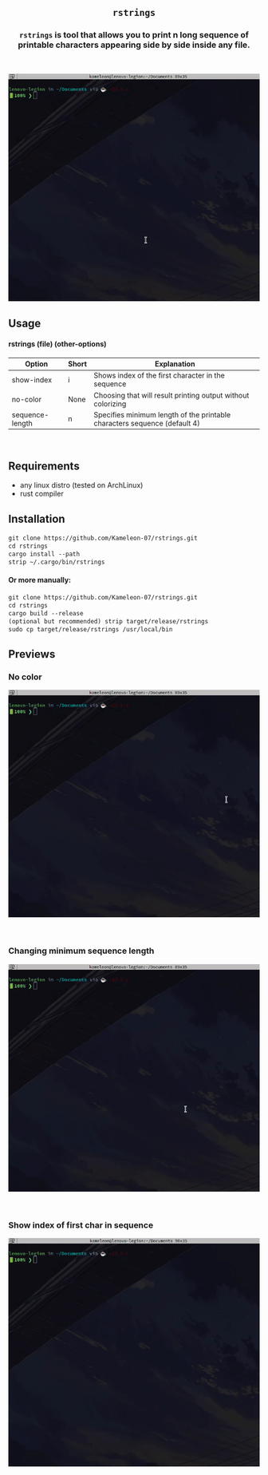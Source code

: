## <p align="center">`rstrings`</p>



### <p align="center">`rstrings` is tool that allows you to print n long sequence of printable characters appearing side by side inside **any** file.</p>
<br>
<p align="center"><img src="https://github.com/Kameleon-07/rstrings/blob/main/previews/noflags.gif"></p>

## Usage

#### rstrings (file) (other-options)

|Option|Short|Explanation|
|------|-----|-----------|
|show-index|i|Shows index of the first character in the sequence|
|no-color|None|Choosing that will result printing output without colorizing|
|sequence-length|n|Specifies minimum length of the printable characters sequence (default 4)|

<br>

## Requirements

* any linux distro (tested on ArchLinux)
* rust compiler

## Installation
```
git clone https://github.com/Kameleon-07/rstrings.git
cd rstrings
cargo install --path
strip ~/.cargo/bin/rstrings
```

#### Or more manually:

```
git clone https://github.com/Kameleon-07/rstrings.git
cd rstrings
cargo build --release
(optional but recommended) strip target/release/rstrings
sudo cp target/release/rstrings /usr/local/bin
```

## Previews

### No color
<p align="center"><img src="https://github.com/Kameleon-07/rstrings/blob/main/previews/nocolor.gif"></p>

<br>

### Changing minimum sequence length
<p align="center"><img src="https://github.com/Kameleon-07/rstrings/blob/main/previews/n.gif"></p>

<br>

### Show index of first char in sequence
<p align="center"><img src="https://github.com/Kameleon-07/rstrings/blob/main/previews/showindex.gif"></p>
